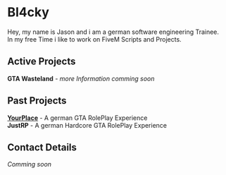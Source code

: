 # Bl4cky
Hey, my name is Jason and i am a german software engineering Trainee.   
In my free Time i like to work on FiveM Scripts and Projects.

## Active Projects
**GTA Wasteland** - *more Information comming soon*

## Past Projects
[**YourPlace**](https://yourplace.zone) - A german GTA RolePlay Experience   
**JustRP** - A german Hardcore GTA RolePlay Experience

## Contact Details
*Comming soon*

